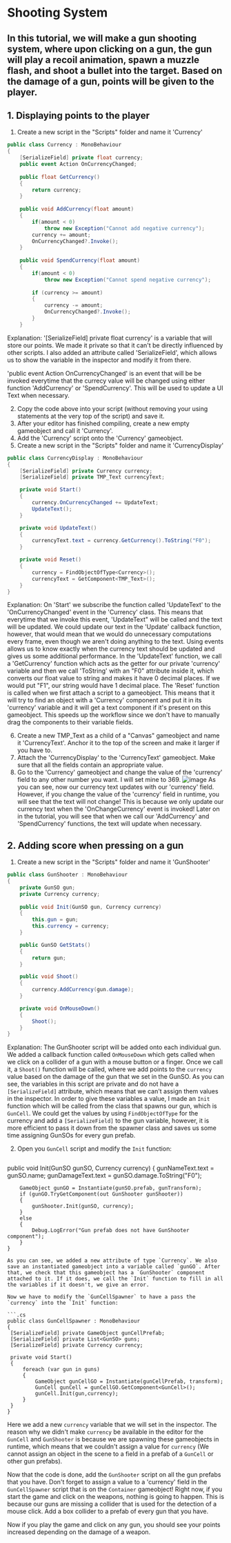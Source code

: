# Shooting System
## In this tutorial, we will make a gun shooting system, where upon clicking on a gun, the gun will play a recoil animation, spawn a muzzle flash, and shoot a bullet into the target. Based on the damage of a gun, points will be given to the player.

## 1. Displaying points to the player
1. Create a new script in the "Scripts" folder and name it 'Currency'

```.cs
public class Currency : MonoBehaviour
{
    [SerializeField] private float currency;
    public event Action OnCurrencyChanged;
    
    public float GetCurrency()
    {
        return currency;
    }
    
    public void AddCurrency(float amount)
    {
        if(amount < 0)
            throw new Exception("Cannot add negative currency");
        currency += amount;  
        OnCurrencyChanged?.Invoke();
    }
    
    public void SpendCurrency(float amount)
    {
        if(amount < 0)
            throw new Exception("Cannot spend negative currency");
        
        if (currency >= amount)
        {
            currency -= amount;
            OnCurrencyChanged?.Invoke();
        }
    }
```
Explanation:
'[SerializeField] private float currency' is a variable that will store our points. We made it private so that it can't be directly influenced by other scripts. I also added an attribute called 'SerializeField', which allows us to show the variable in the inspector and modify it from there.

'public event Action OnCurrencyChanged' is an event that will be be invoked everytime that the currecy value will be changed using either function 'AddCurrency' or 'SpendCurrency'. This will be used to update a UI Text when necessary.

2. Copy the code above into your script (without removing your using statements at the very top of the script) and save it.
3. After your editor has finished compiling, create a new empty gameobject and call it 'Currency'.
4. Add the 'Currency' script onto the 'Currency' gameobject.
5. Create a new script in the "Scripts" folder and name it 'CurrencyDisplay'

```.cs
public class CurrencyDisplay : MonoBehaviour
{
    [SerializeField] private Currency currency;
    [SerializeField] private TMP_Text currencyText;

    private void Start()
    {
        currency.OnCurrencyChanged += UpdateText;
        UpdateText();
    }

    private void UpdateText()
    {
        currencyText.text = currency.GetCurrency().ToString("F0");
    }

    private void Reset()
    {
        currency = FindObjectOfType<Currency>();
        currencyText = GetComponent<TMP_Text>();
    }
}    
```
Explanation: 
On 'Start' we subscribe the function called 'UpdateText' to the 'OnCurrencyChanged' event in the 'Currency' class. This means that everytime that we invoke this event, 'UpdateText" will be called and the text will be updated. We could update our text in the 'Update' callback function, however, that would mean that we would do unnecessary computations every frame, even though we aren't doing anything to the text. Using events allows us to know exactly when the currency text should be updated and gives us some additional performance.
In the 'UpdateText' function, we call a 'GetCurrency' function which acts as the getter for our private 'currency' variable and then we call 'ToString' with an "F0" attribute inside it, which converts our float value to string and makes it have 0 decimal places. If we would put "F1", our string would have 1 decimal place.
The 'Reset' function is called when we first attach a script to a gameobject. This means that it will try to find an object with a 'Currency' component and put it in its 'currency' variable and it will get a text component if it's present on this gameobject. This speeds up the workflow since we don't have to manually drag the components to their variable fields.

6. Create a new TMP_Text as a child of a "Canvas" gameobject and name it 'CurrencyText'. Anchor it to the top of the screen and make it larger if you have to.
7. Attach the 'CurrencyDisplay' to the 'CurrencyText' gameobject. Make sure that all the fields contain an appropriate value.
8. Go to the 'Currency' gameobject and change the value of the 'currency' field to any other number you want. I will set mine to 369.
   ![image](https://github.com/maximbsb/GunClicker/assets/62714778/dec33249-6cd9-4010-b250-6b3669958f33)
As you can see, now our currency text updates with our 'currency' field. However, if you change the value of the 'currency' field in runtime, you will see that the text will not change! This is because we only update our currency text when the 'OnChangeCurrency' event is invoked! Later on in the tutorial, you will see that when we call our 'AddCurrency' and 'SpendCurrency' functions, the text will update when necessary.

## 2. Adding score when pressing on a gun
1. Create a new script in the "Scripts" folder and name it 'GunShooter'

```.cs
public class GunShooter : MonoBehaviour
{
    private GunSO gun;
    private Currency currency;
    
    public void Init(GunSO gun, Currency currency)
    {
        this.gun = gun;
        this.currency = currency;
    }

    public GunSO GetStats()
    {
        return gun;
    }

    public void Shoot()
    {
        currency.AddCurrency(gun.damage);
    }

    private void OnMouseDown()
    {
        Shoot();
    }
}
```
Explanation:
The GunShooter script will be added onto each individual gun. We added a callback function called `OnMouseDown` which gets called when we click on a collider of a gun with a mouse button or a finger. Once we call it, a `Shoot()` function will be called, where we add points to the `currency` value based on the damage of the gun that we set in the GunSO.
As you can see, the variables in this script are private and do not have a `[SerializeField]` attribute, which means that we can't assign them values in the inspector. In order to give these variables a value, I made an `Init` function which will be called from the class that spawns our gun, which is `GunCell`. We could get the values by using `FindObjectOfType` for the currency and add a `[SerializeField]` to the gun variable, however, it is more efficient to pass it down from the spawner class and saves us some time assigning GunSOs for every gun prefab. 

2. Open you `GunCell` script and modify the `Init` function:
   ```.cs
public void Init(GunSO gunSO, Currency currency)
    {
        gunNameText.text = gunSO.name;
        gunDamageText.text = gunSO.damage.ToString("F0");
        
        GameObject gunGO = Instantiate(gunSO.prefab, gunTransform);
        if (gunGO.TryGetComponent(out GunShooter gunShooter))
        {
            gunShooter.Init(gunSO, currency);
        }
        else
        {
            Debug.LogError("Gun prefab does not have GunShooter component");
        }
    }
   ```
As you can see, we added a new attribute of type `Currency`. We also save an instantiated gameobject into a variable called `gunGO`. After that, we check that this gameobject has a `GunShooter` component attached to it. If it does, we call the `Init` function to fill in all the variables if it doesn't, we give an error.

Now we have to modify the `GunCellSpawner` to have a pass the `currency` into the `Init` function:

```.cs
public class GunCellSpawner : MonoBehaviour
{
    [SerializeField] private GameObject gunCellPrefab;
    [SerializeField] private List<GunSO> guns;
    [SerializeField] private Currency currency;
    
    private void Start()
    {
        foreach (var gun in guns)
        {
            GameObject gunCellGO = Instantiate(gunCellPrefab, transform);
            GunCell gunCell = gunCellGO.GetComponent<GunCell>();
            gunCell.Init(gun,currency);
        }
    }
}
```
Here we add a new `currency` variable that we will set in the inspector. The reason why we didn't make `currency` be available in the editor for the `GunCell` and `GunShooter` is because we are spawning these gameobjects in runtime, which means that we couldn't assign a value for `currency` (We cannot assign an object in the scene to a field in a prefab of a `GunCell` or other gun prefabs).

Now that the code is done, add the `GunShooter` script on all the gun prefabs that you have. Don't forget to assign a value to a 'currency' field in the `GunCellSpawner` script that is on the `Container` gameobject! Right now, if you start the game and click on the weapons, nothing is going to happen. This is because our guns are missing a collider that is used for the detection of a mouse click. Add a box collider to a prefab of every gun that you have. 

Now if you play the game and click on any gun, you should see your points increased depending on the damage of a weapon.
